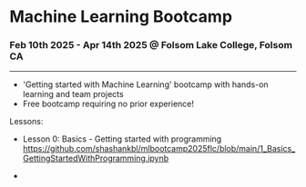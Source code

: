 # Machine Learning Bootcamp
### Feb 10th 2025 - Apr 14th 2025 @ Folsom Lake College, Folsom CA
---
- 'Getting started with Machine Learning' bootcamp with hands-on learning and team projects
- Free bootcamp requiring no prior experience!

Lessons:
- Lesson 0: Basics - Getting started with programming https://github.com/shashankbl/mlbootcamp2025flc/blob/main/1_Basics_GettingStartedWithProgramming.ipynb

- 
